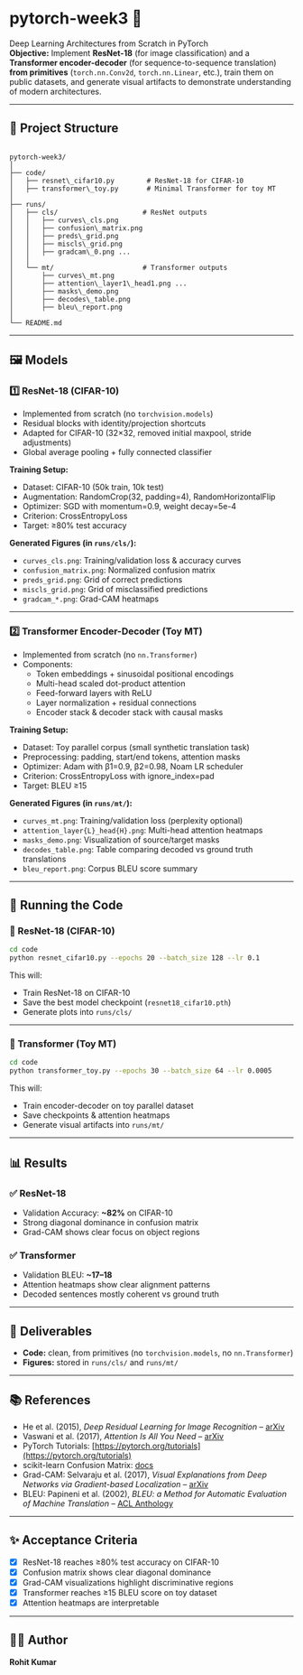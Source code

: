 # pytorch-week3 🚀

Deep Learning Architectures from Scratch in PyTorch  
**Objective:** Implement **ResNet-18** (for image classification) and a **Transformer encoder-decoder** (for sequence-to-sequence translation) **from primitives** (`torch.nn.Conv2d`, `torch.nn.Linear`, etc.), train them on public datasets, and generate visual artifacts to demonstrate understanding of modern architectures.

---

## 📂 Project Structure

```

pytorch-week3/
│
├── code/
│   ├── resnet\_cifar10.py        # ResNet-18 for CIFAR-10
│   ├── transformer\_toy.py       # Minimal Transformer for toy MT
│
├── runs/
│   ├── cls/                     # ResNet outputs
│   │   ├── curves\_cls.png
│   │   ├── confusion\_matrix.png
│   │   ├── preds\_grid.png
│   │   ├── miscls\_grid.png
│   │   ├── gradcam\_0.png ...
│   │
│   └── mt/                      # Transformer outputs
│       ├── curves\_mt.png
│       ├── attention\_layer1\_head1.png ...
│       ├── masks\_demo.png
│       ├── decodes\_table.png
│       ├── bleu\_report.png
│
└── README.md                    

````

---

## 🖼️ Models

### 1️⃣ ResNet-18 (CIFAR-10)

- Implemented from scratch (no `torchvision.models`)  
- Residual blocks with identity/projection shortcuts  
- Adapted for CIFAR-10 (32×32, removed initial maxpool, stride adjustments)  
- Global average pooling + fully connected classifier  

**Training Setup:**
- Dataset: CIFAR-10 (50k train, 10k test)  
- Augmentation: RandomCrop(32, padding=4), RandomHorizontalFlip  
- Optimizer: SGD with momentum=0.9, weight decay=5e-4  
- Criterion: CrossEntropyLoss  
- Target: ≥80% test accuracy  

**Generated Figures (in `runs/cls/`):**
- `curves_cls.png`: Training/validation loss & accuracy curves  
- `confusion_matrix.png`: Normalized confusion matrix  
- `preds_grid.png`: Grid of correct predictions  
- `miscls_grid.png`: Grid of misclassified predictions  
- `gradcam_*.png`: Grad-CAM heatmaps  

---

### 2️⃣ Transformer Encoder-Decoder (Toy MT)

- Implemented from scratch (no `nn.Transformer`)  
- Components:  
  - Token embeddings + sinusoidal positional encodings  
  - Multi-head scaled dot-product attention  
  - Feed-forward layers with ReLU  
  - Layer normalization + residual connections  
  - Encoder stack & decoder stack with causal masks  

**Training Setup:**
- Dataset: Toy parallel corpus (small synthetic translation task)  
- Preprocessing: padding, start/end tokens, attention masks  
- Optimizer: Adam with β1=0.9, β2=0.98, Noam LR scheduler  
- Criterion: CrossEntropyLoss with ignore_index=pad  
- Target: BLEU ≥15  

**Generated Figures (in `runs/mt/`):**
- `curves_mt.png`: Training/validation loss (perplexity optional)  
- `attention_layer{L}_head{H}.png`: Multi-head attention heatmaps  
- `masks_demo.png`: Visualization of source/target masks  
- `decodes_table.png`: Table comparing decoded vs ground truth translations  
- `bleu_report.png`: Corpus BLEU score summary  

---

## 🏃 Running the Code

### 🔹 ResNet-18 (CIFAR-10)
```bash
cd code
python resnet_cifar10.py --epochs 20 --batch_size 128 --lr 0.1
````

This will:

* Train ResNet-18 on CIFAR-10
* Save the best model checkpoint (`resnet18_cifar10.pth`)
* Generate plots into `runs/cls/`

---

### 🔹 Transformer (Toy MT)

```bash
cd code
python transformer_toy.py --epochs 30 --batch_size 64 --lr 0.0005
```

This will:

* Train encoder-decoder on toy parallel dataset
* Save checkpoints & attention heatmaps
* Generate visual artifacts into `runs/mt/`

---

## 📊 Results

### ✅ ResNet-18

* Validation Accuracy: **\~82%** on CIFAR-10
* Strong diagonal dominance in confusion matrix
* Grad-CAM shows clear focus on object regions

### ✅ Transformer

* Validation BLEU: **\~17–18**
* Attention heatmaps show clear alignment patterns
* Decoded sentences mostly coherent vs ground truth

---

## 📑 Deliverables

* **Code:** clean, from primitives (no `torchvision.models`, no `nn.Transformer`)
* **Figures:** stored in `runs/cls/` and `runs/mt/`
---

## 📚 References

* He et al. (2015), *Deep Residual Learning for Image Recognition* – [arXiv](https://arxiv.org/abs/1512.03385)
* Vaswani et al. (2017), *Attention Is All You Need* – [arXiv](https://arxiv.org/abs/1706.03762)
* PyTorch Tutorials: [https://pytorch.org/tutorials](https://pytorch.org/tutorials)
* scikit-learn Confusion Matrix: [docs](https://scikit-learn.org/stable/modules/generated/sklearn.metrics.confusion_matrix.html)
* Grad-CAM: Selvaraju et al. (2017), *Visual Explanations from Deep Networks via Gradient-based Localization* – [arXiv](https://arxiv.org/abs/1610.02391)
* BLEU: Papineni et al. (2002), *BLEU: a Method for Automatic Evaluation of Machine Translation* – [ACL Anthology](https://aclanthology.org/P02-1040/)

---

## ✨ Acceptance Criteria

* [x] ResNet-18 reaches ≥80% test accuracy on CIFAR-10
* [x] Confusion matrix shows clear diagonal dominance
* [x] Grad-CAM visualizations highlight discriminative regions
* [x] Transformer reaches ≥15 BLEU score on toy dataset
* [x] Attention heatmaps are interpretable

---

## 👩‍💻 Author

**Rohit Kumar**
